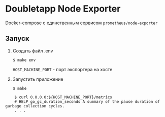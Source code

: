 # Doubletapp Node Exporter

Docker-compose с единственным сервисом `prometheus/node-exporter`

## Запуск

1. Создать файл .env
    ```
    $ make env
    ```

    `HOST_MACHINE_PORT` - порт экспортера на хосте
2. Запустить приложение
    ```
    $ make
    ```

```
    $ curl 0.0.0.0:${HOST_MACHINE_PORT}/metrics
    # HELP go_gc_duration_seconds A summary of the pause duration of garbage collection cycles.
    . . .
```
